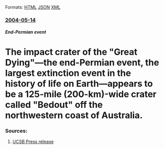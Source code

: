 
Formats: [HTML](/news/2004/05/14/the-impact-crater-of-the-great-dying-mdash-the-end-permian-event-the-largest-extinction-event-in-the-history-of-life-on-earth-mdash-appe.html)  [JSON](/news/2004/05/14/the-impact-crater-of-the-great-dying-mdash-the-end-permian-event-the-largest-extinction-event-in-the-history-of-life-on-earth-mdash-appe.json)  [XML](/news/2004/05/14/the-impact-crater-of-the-great-dying-mdash-the-end-permian-event-the-largest-extinction-event-in-the-history-of-life-on-earth-mdash-appe.xml)  

### [2004-05-14](/news/2004/05/14/index.md)

##### End-Permian event
#  The impact crater of the "Great Dying"&mdash;the end-Permian event, the largest extinction event in the history of life on Earth&mdash;appears to be a 125-mile (200-km)-wide crater called "Bedout" off the northwestern coast of Australia. 




### Sources:

1. [UCSB Press release](http://beckeraustralia.crustal.ucsb.edu/)
